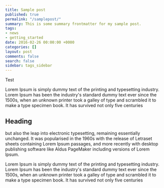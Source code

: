 ```yaml
---
title: Sample post
published: true
permalink: "/samplepost/"
summary: This is some summary frontmatter for my sample post.
tags:
- news
- getting_started
date: 2016-02-26 00:00:00 +0000
categories: []
layout: post
comments: false
search: false
sidebar: tags_sidebar
---
```

Test

Lorem Ipsum is simply dummy text of the printing and typesetting industry. Lorem Ipsum has been the industry's standard dummy text ever since the 1500s, when an unknown printer took a galley of type and scrambled it to make a type specimen book. It has survived not only five centuries

## Heading

but also the leap into electronic typesetting, remaining essentially unchanged. It was popularised in the 1960s with the release of Letraset sheets containing Lorem Ipsum passages, and more recently with desktop publishing software like Aldus PageMaker including versions of Lorem Ipsum.

Lorem Ipsum is simply dummy text of the printing and typesetting industry. Lorem Ipsum has been the industry's standard dummy text ever since the 1500s, when an unknown printer took a galley of type and scrambled it to make a type specimen book. It has survived not only five centuries